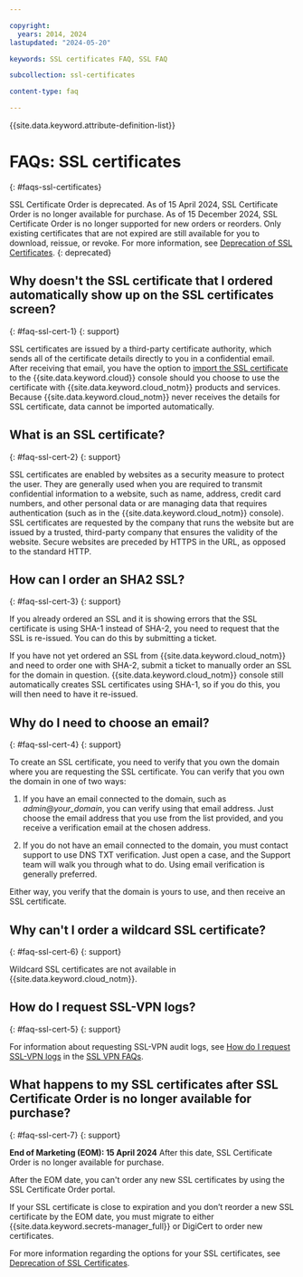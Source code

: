 ```yaml
---

copyright:
  years: 2014, 2024
lastupdated: "2024-05-20"

keywords: SSL certificates FAQ, SSL FAQ

subcollection: ssl-certificates

content-type: faq

---
```


{{site.data.keyword.attribute-definition-list}}

# FAQs: SSL certificates
{: #faqs-ssl-certificates}

SSL Certificate Order is deprecated. As of 15 April 2024, SSL Certificate Order is no longer available for purchase. As of 15 December 2024,  SSL Certificate Order is no longer supported for new orders or reorders. Only existing certificates that are not expired are still available for you to download, reissue, or revoke. For more information, see [Deprecation of SSL Certificates](/docs/ssl-certificates?topic=ssl-certificates-deprecation).
{: deprecated}

## Why doesn't the SSL certificate that I ordered automatically show up on the SSL certificates screen?
{: #faq-ssl-cert-1}
{: support}

SSL certificates are issued by a third-party certificate authority, which sends all of the certificate details directly to you in a confidential email. After receiving that email, you have the option to [import the SSL certificate](/docs/ssl-certificates?topic=ssl-certificates-importing-ssl-certificates) to the {{site.data.keyword.cloud}} console should you choose to use the certificate with {{site.data.keyword.cloud_notm}} products and services. Because {{site.data.keyword.cloud_notm}} never receives the details for SSL certificate, data cannot be imported automatically.

## What is an SSL certificate?
{: #faq-ssl-cert-2}
{: support}

SSL certificates are enabled by websites as a security measure to protect the user. They are generally used when you are required to transmit confidential information to a website, such as name, address, credit card numbers, and other personal data or are managing data that requires authentication (such as in the {{site.data.keyword.cloud_notm}} console). SSL certificates are requested by the company that runs the website but are issued by a trusted, third-party company that ensures the validity of the website. Secure websites are preceded by HTTPS in the URL, as opposed to the standard HTTP.

## How can I order an SHA2 SSL?
{: #faq-ssl-cert-3}
{: support}

If you already ordered an SSL and it is showing errors that the SSL certificate is using SHA-1 instead of SHA-2, you need to request that the SSL is re-issued. You can do this by submitting a ticket.

If you have not yet ordered an SSL from {{site.data.keyword.cloud_notm}} and need to order one with SHA-2, submit a ticket to manually order an SSL for the domain in question. {{site.data.keyword.cloud_notm}} console still automatically creates SSL certificates using SHA-1, so if you do this, you will then need to have it re-issued.

## Why do I need to choose an email?
{: #faq-ssl-cert-4}
{: support}

To create an SSL certificate, you need to verify that you own the domain where you are requesting the SSL certificate. You can verify that you own the domain in one of two ways:

1. If you have an email connected to the domain, such as *admin@your_domain*, you can verify using that email address. Just choose the email address that you use from the list provided, and you receive a verification email at the chosen address.

2. If you do not have an email connected to the domain, you must contact support to use DNS TXT verification. Just open a case, and the Support team will walk you through what to do. Using email verification is generally preferred.

Either way, you verify that the domain is yours to use, and then receive an SSL certificate.

## Why can't I order a wildcard SSL certificate?
{:  #faq-ssl-cert-6}
{: support}

Wildcard SSL certificates are not available in {{site.data.keyword.cloud_notm}}.

## How do I request SSL-VPN logs?
{: #faq-ssl-cert-5}
{: support}

For information about requesting SSL-VPN audit logs, see [How do I request SSL-VPN logs](/docs/iaas-vpn?topic=iaas-vpn-vpn-ssl-faq) in the [SSL VPN FAQs](/docs/iaas-vpn?topic=iaas-vpn-vpn-ssl-faq).

## What happens to my SSL certificates after SSL Certificate Order is no longer available for purchase?
{: #faq-ssl-cert-7}
{: support}

**End of Marketing (EOM): 15 April 2024** After this date, SSL Certificate Order is no longer available for purchase.

After the EOM date, you can't order any new SSL certificates by using the SSL Certificate Order portal.

If your SSL certificate is close to expiration and you don’t reorder a new SSL certificate by the EOM date, you must migrate to either {{site.data.keyword.secrets-manager_full}} or DigiCert to order new certificates.

For more information regarding the options for your SSL certificates, see [Deprecation of SSL Certificates](/docs/ssl-certificates?topic=ssl-certificates-deprecation).
